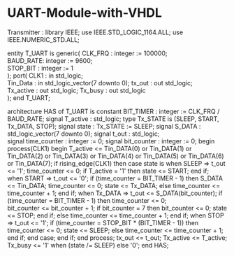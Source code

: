 # UART-Module-with-VHDL
Transmitter : 
library IEEE;
use IEEE.STD_LOGIC_1164.ALL;
use IEEE.NUMERIC_STD.ALL;

entity T_UART is
    generic(
        CLK_FRQ  : integer := 100000;  
        BAUD_RATE: integer := 9600;     
        STOP_BIT : integer := 1             
    );
    port(
        CLK1      : in std_logic;            
        Tin_Data  : in std_logic_vector(7 downto 0); 
        tx_out    : out std_logic;          
        Tx_active : out std_logic;
        Tx_busy   : out std_logic            
    );
end T_UART;

architecture HAS of T_UART is
    constant BIT_TIMER : integer := CLK_FRQ / BAUD_RATE; 
    signal T_active : std_logic; 
    type Tx_STATE is (SLEEP, START, Tx_DATA, STOP);
    signal state : Tx_STATE := SLEEP; 
    signal S_DATA : std_logic_vector(7 downto 0);
    signal t_out  : std_logic;   
    signal time_counter : integer := 0; 
    signal bit_counter  : integer := 0; 
begin
 process(CLK1)
  begin
  T_active <= Tin_DATA(0) or Tin_DATA(1) or Tin_DATA(2) or Tin_DATA(3) or Tin_DATA(4) or Tin_DATA(5) or Tin_DATA(6) or Tin_DATA(7);
  if rising_edge(CLK1) then
  case state is
  when SLEEP => t_out <= '1';
                time_counter <= 0; 
   if T_active = '1' then
        state <= START; 
   end if;          
  when START => t_out <= '0';
     if (time_counter = BIT_TIMER - 1) then
        S_DATA <= Tin_DATA;
        time_counter <= 0; 
        state <= Tx_DATA;
     else
        time_counter <= time_counter + 1;
     end if;
   when Tx_DATA => t_out <= S_DATA(bit_counter);
     if (time_counter = BIT_TIMER - 1) then
        time_counter <= 0;  
        bit_counter <= bit_counter + 1;
       if bit_counter = 7 then
        bit_counter <= 0; 
        state <= STOP;
       end if;
      else
        time_counter <= time_counter + 1;
      end if;
    when STOP => t_out <= '1';
     if (time_counter = STOP_BIT * (BIT_TIMER - 1)) then
        time_counter <= 0;
        state <= SLEEP;
     else
        time_counter <= time_counter + 1;
     end if;
     end case;
     end if;
   end process;
   tx_out <= t_out;
   Tx_active <= T_active;
   Tx_busy <= '1' when (state /= SLEEP) else '0';
end HAS;
